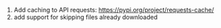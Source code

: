 1. Add caching to API requests: https://pypi.org/project/requests-cache/
2. add support for skipping files already downloaded